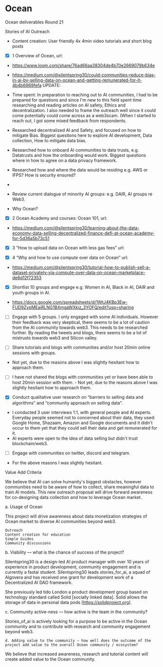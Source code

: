 # Ocean
Ocean deliverables Round 21

Stories of AI Outreach

   - Content creation: User friendly 4x 4min video tutorials and short blog posts
   - [x] 1 Overview of Ocean, url:
   - https://www.loom.com/share/76ad66aa38304de4b70e2669079b634e
   - https://medium.com/@silentspring30/could-communities-reduce-bias-in-ai-by-selling-data-on-ocean-and-getting-remunerated-for-it-4b4b6969fefa
  UPDATE:
  - Time spent: 
 In preparation to reaching out to AI communities, I had to be prepared for questions and since I'm new to this field spent time researching and reading articles on AI safety, Ethics and decentralization. I also needed to frame the outreach well since it could come potentially could come across as a web3scam.
 (When I started to reach out, I got some mixed feedback from respondents. 
 
  - Researched decentralized AI and Safety, and focused on how to mitigate Bias. Biggest questions here to explore AI development, Data collection, How to mitigate data bias.
  - Researched how to onboard AI communities to data trusts, e.g. Datatrusts and how the onboarding would work. Biggest questions where in how to agree on a data privacy framework.
  - Researched how and where the data would be residing e.g. AWS or IFPS? How is security ensured?
  -
  - Review current dialogue of minority AI groups: e.g. DAIR, AI groups re Web3. 

  - Why Ocean? 
  
  
  
  
  
  
   - [x] 2 Ocean Academy and courses: Ocean 101, url:
   - https://medium.com/@silentspring30/learning-about-the-data-economy-data-selling-decentralized-finance-defi-at-ocean-academy-for-5d36a5b73c51
   
   - [x] 3 “How to upload data on Ocean with less gas fees” url:
   
   - [x] 4 “Why and how to use compute over data on Ocean” url: 
   - https://medium.com/@silentspring30/tutorial-how-to-publish-sell-a-dataset-privately-via-compute-over-data-on-ocean-marketplace-de6d12f72353
   
   - [X] Shortlist 10 groups and engage e.g. Women in AI, Black in AI, DAIR and youth groups in AI.
   - https://docs.google.com/spreadsheets/d/1WtJ4KBp3Ew-FUD9ZypMEaiRLNG1B4mgaWXkiz_3YOFQ/edit?usp=sharing
   
   - [ ] Engage with 5 groups. I only engaged with some AI individuals. However their feedback was very skeptical, there seems to be a lot of caution from the AI community towards web3. This needs to be researched further. By reading the tweets and blogs, there seems to be a lot of mistrusts towards web3 and Silicon valley.
   
   - [ ] Share tutorials and blogs with communities and/or host 20min online sessions with groups.
   - Not yet, due to the reasons above I was slightly hesitant how to approach them.  
   
   - [ ] I have not shared the blogs with communities yet or have been able to host 20min session with them.
    - Not yet, due to the reasons above I was slightly hesitant how to approach them.
    
   - [X] Conduct qualitative user research on “barriers to selling data and algorithms” and “community approach on selling data”.
   - I conducted 3 user interviews 1:1, with general people and AI experts. Everyday people seemed not to concerned about their data, they used: Google Home, Shazaam, Amazon and Google documents and it didn't occur to them yet that they could sell their data and get remunerated for it.
   - AI experts were open to the idea of data selling but didn't trust blockchain/web3. 
   
   - [ ] Engage with communities on twitter, discord and telegram.
   - For the above reasons I was slightly hesitant.

Value Add Criteria

We believe that AI can solve humanity's biggest obstacles, however communities need to be aware of how to collect, share meaningful data to train AI models. This new outreach proposal will drive forward awareness for co-designing data collection and how to leverage Ocean market.


a. Usage of Ocean

This project will drive awareness about data monetization strategies of Ocean market to diverse AI communities beyond web3.


    Outreach
    Content creation for education
    Simple Guides
    Community discussions


b. Viability — what is the chance of success of the project?

Silentspring30 is a design-led AI product manager with over 10 years of experience in product development, community engagement and is currently a fastai student. Silentspring30 leads stories_for_ai, a squad of Algovera and has received one grant for development work of a Decentralized AI DAO framework. 


She previously led tido London a product development group based on technology standard called Solid [socially linked data]. Solid allows the storage of data in personal data pods [https://solidproject.org].


c. Community active-ness — how active is the team in the community?

Stories_of_ai is actively looking for a purpose to be active in the Ocean community and to contribute with research and community engagement beyond web3.

    d. Adding value to the community — how well does the outcome of the project add value to the overall Ocean community / ecosystem? 


We believe that increased awareness, research and tutorial content will create added value to the Ocean community.

